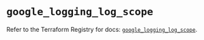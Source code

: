 # `google_logging_log_scope`

Refer to the Terraform Registry for docs: [`google_logging_log_scope`](https://registry.terraform.io/providers/hashicorp/google/6.39.0/docs/resources/logging_log_scope).
